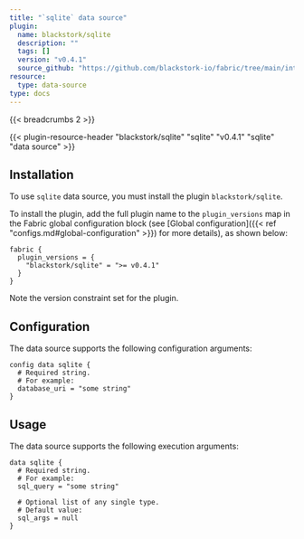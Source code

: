 ```yaml
---
title: "`sqlite` data source"
plugin:
  name: blackstork/sqlite
  description: ""
  tags: []
  version: "v0.4.1"
  source_github: "https://github.com/blackstork-io/fabric/tree/main/internal/sqlite/"
resource:
  type: data-source
type: docs
---
```


{{< breadcrumbs 2 >}}

{{< plugin-resource-header "blackstork/sqlite" "sqlite" "v0.4.1" "sqlite" "data source" >}}

## Installation

To use `sqlite` data source, you must install the plugin `blackstork/sqlite`.

To install the plugin, add the full plugin name to the `plugin_versions` map in the Fabric global configuration block (see [Global configuration]({{< ref "configs.md#global-configuration" >}}) for more details), as shown below:

```hcl
fabric {
  plugin_versions = {
    "blackstork/sqlite" = ">= v0.4.1"
  }
}
```

Note the version constraint set for the plugin.

## Configuration

The data source supports the following configuration arguments:

```hcl
config data sqlite {
  # Required string.
  # For example:
  database_uri = "some string"
}
```

## Usage

The data source supports the following execution arguments:

```hcl
data sqlite {
  # Required string.
  # For example:
  sql_query = "some string"

  # Optional list of any single type.
  # Default value:
  sql_args = null
}
```